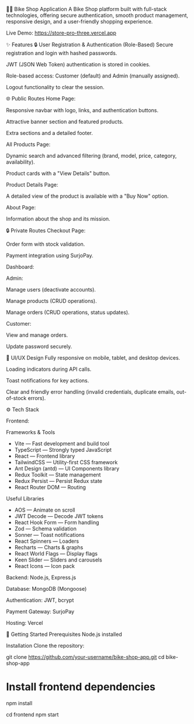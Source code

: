 🚴‍♂️ Bike Shop Application
A Bike Shop platform built with full-stack technologies, offering secure authentication, smooth product management, responsive design, and a user-friendly shopping experience.

Live Demo: https://store-pro-three.vercel.app

✨ Features
🔒 User Registration & Authentication (Role-Based)
Secure registration and login with hashed passwords.

JWT (JSON Web Token) authentication is stored in cookies.

Role-based access: Customer (default) and Admin (manually assigned).

Logout functionality to clear the session.

🌐 Public Routes
Home Page:

Responsive navbar with logo, links, and authentication buttons.

Attractive banner section and featured products.

Extra sections and a detailed footer.

All Products Page:

Dynamic search and advanced filtering (brand, model, price, category, availability).

Product cards with a "View Details" button.

Product Details Page:

A detailed view of the product is available with a "Buy Now" option.

About Page:

Information about the shop and its mission.

🔒 Private Routes
Checkout Page:

Order form with stock validation.

Payment integration using SurjoPay.

Dashboard:

Admin:

Manage users (deactivate accounts).

Manage products (CRUD operations).

Manage orders (CRUD operations, status updates).

Customer:

View and manage orders.

Update password securely.

🎨 UI/UX Design
Fully responsive on mobile, tablet, and desktop devices.

Loading indicators during API calls.

Toast notifications for key actions.

Clear and friendly error handling (invalid credentials, duplicate emails, out-of-stock errors).

⚙️ Tech Stack

Frontend: 

Frameworks & Tools
- Vite — Fast development and build tool
- TypeScript — Strongly typed JavaScript
- React — Frontend library
- TailwindCSS — Utility-first CSS framework
- Ant Design (antd) — UI Components library
- Redux Toolkit — State management
- Redux Persist — Persist Redux state
- React Router DOM — Routing

Useful Libraries

- AOS — Animate on scroll
- JWT Decode — Decode JWT tokens
- React Hook Form — Form handling
- Zod — Schema validation
- Sonner — Toast notifications
- React Spinners — Loaders
- Recharts — Charts & graphs
- React World Flags — Display flags
- Keen Slider — Sliders and carousels
- React Icons — Icon pack

Backend: Node.js, Express.js

Database: MongoDB (Mongoose)

Authentication: JWT, bcrypt

Payment Gateway: SurjoPay

Hosting:  Vercel 

🚀 Getting Started
Prerequisites
Node.js installed

Installation
Clone the repository:

git clone https://github.com/your-username/bike-shop-app.git
cd bike-shop-app

# Install frontend dependencies
npm install




cd frontend
npm start





